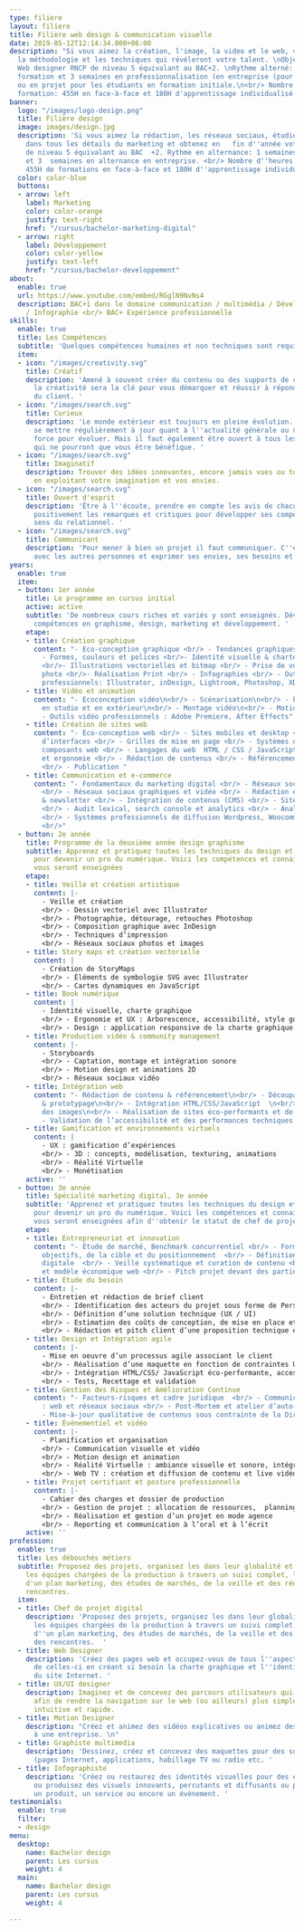 ```yaml
---
type: filiere
layout: filiere
title: Filière web design & communication visuelle
date: 2019-05-12T12:14:34.000+06:00
description: "Si vous aimez la création, l'image, la video et le web, venez apprendre
  la méthodologie et les techniques qui révéleront votre talent. \nObjectif :  titre
  Web designer RNCP de niveau 5 équivalant au BAC+2. \nRythme alterné: 1 semaine en
  formation et 3 semaines en professionnalisation (en entreprise (pour les alternants)
  ou en projet pour les étudiants en formation initiale.\n<br/> Nombre d'heures de
  formation: 455H en face-à-face et 180H d'apprentissage individualisé en FOAD"
banner:
  logo: "/images/logo-design.png"
  title: Filière design
  image: images/design.jpg
  description: 'Si vous aimez la rédaction, les réseaux sociaux, étudiez et   persévérez
    dans tous les détails du marketing et obtenez en   fin d''année votre titre RNCP
    de niveau 5 équivalant au BAC  +2. Rythme en alternance: 1 semaines en formation
    et 3  semaines en alternance en entreprise. <br/> Nombre d''heures  de formations:
    455H de formations en face-à-face et 180H d''apprentissage individualisé en FOAD.'
  color: color-blue
  buttons:
  - arrow: left
    label: Marketing
    color: color-orange
    justify: text-right
    href: "/cursus/bachelor-marketing-digital"
  - arrow: right
    label: Développement
    color: color-yellow
    justify: text-left
    href: "/cursus/bachelor-developpement"
about:
  enable: true
  url: https://www.youtube.com/embed/RGglN9NvNs4
  description: BAC+1 dans le domaine communication / multimédia / Développement informatique
    / Infographie <br/> BAC+ Expérience professionnelle
skills:
  enable: true
  title: Les Compétences
  subtitle: 'Quelques compétences humaines et non techniques sont requises. '
  item:
  - icon: "/images/creativity.svg"
    title: Créatif
    description: 'Amené à souvent créer du contenu ou des supports de communication,
      la créativité sera la clé pour vous démarquer et réussir à répondre aux attentes
      du client. '
  - icon: "/images/search.svg"
    title: Curieux
    description: 'Le monde extérieur est toujours en pleine évolution. Il faut donc
      se mettre régulièrement à jour quant à l''actualité générale ou numérique. Une
      force pour évoluer. Mais il faut également être ouvert à tous les cours proposés
      qui ne pourront que vous être bénéfique. '
  - icon: "/images/search.svg"
    title: Imaginatif
    description: Trouver des idées innovantes, encore jamais vues ou toutes récentes
      en exploitant votre imagination et vos envies.
  - icon: "/images/search.svg"
    title: Ouvert d'esprit
    description: 'Être à l''écoute, prendre en compte les avis de chacun, accepter
      positivement les remarques et critiques pour développer ses compétences et son
      sens du relationnel. '
  - icon: "/images/search.svg"
    title: Communicant
    description: 'Pour mener à bien un projet il faut communiquer. C''est à dire échanger
      avec les autres personnes et exprimer ses envies, ses besoins et ses attentes. '
years:
  enable: true
  item:
  - button: 1er année
    title: Le programme en cursus initial
    active: active
    subtitle: 'De nombreux cours riches et variés y sont enseignés. Développez vos
      compétences en graphisme, design, marketing et développement. '
    etape:
    - title: Création graphique
      content: "- Eco-conception graphique <br/> - Tendances graphiques & veille <br/>
        - Formes, couleurs et polices <br/>- Identité visuelle & charte graphique
        <br/>- Illustrations vectorielles et bitmap <br/> - Prise de vue et retouches
        photo <br/>- Réalisation Print <br/> - Infographies <br/> - Outils graphiques
        professionnels: Illustrator, inDesign, Lightroom, Photoshop, XD"
    - title: Vidéo et animation
      content: "- Ecoconception vidéo\n<br/> - Scénarisation\n<br/> - Prise de vue
        en studio et en extérieur\n<br/> - Montage vidéo\n<br/> - Motion Design \n<br/>
        - Outils vidéo professionnels : Adobe Premiere, After Effects"
    - title: Création de sites web
      content: "- Eco-conception web <br/> - Sites mobiles et desktop <br/> - Conception
        d’interfaces <br/> - Grilles de mise en page <br/> - Systèmes de design et
        composants web <br/> - Langages du web  HTML / CSS / JavaScript <br/> - Accessibilité
        et ergonomie <br/> - Rédaction de contenus <br/> - Référencement naturel (SEO)
        <br/> - Publication "
    - title: Communication et e-commerce
      content: "- Fondamentaux du marketing digital <br/> - Réseaux sociaux professionnels
        <br/> - Réseaux sociaux graphiques et vidéo <br/> - Rédaction et envoi e-mailing
        & newsletter <br/> - Intégration de contenus (CMS) <br/> - Sites e-commerce
        <br/> - Audit lexical, search console et analytics <br/> - Analyse d'éco performance
        <br/> - Systèmes professionnels de diffusion Wordpress, Woocommerce, Sendinblue
        <br/>"
  - button: 2e année
    title: Programme de la deuxième année design graphisme
    subtitle: Apprenez et pratiquez toutes les techniques du design et du graphisme
      pour devenir un pro du numérique. Voici les compétences et connaissances qui
      vous seront enseignées
    etape:
    - title: Veille et création artistique
      content: |-
        - Veille et création
        <br/> - Dessin vectoriel avec Illustrator
        <br/> - Photographie, détourage, retouches Photoshop
        <br/> - Composition graphique avec InDesign
        <br/> - Techniques d’impression
        <br/> - Réseaux sociaux photos et images
    - title: Story maps et création vectorielle
      content: |
        - Création de StoryMaps
        <br/> - Éléments de symbologie SVG avec Illustrator
        <br/> - Cartes dynamiques en JavaScript
    - title: Book numérique
      content: |
        - Identité visuelle, charte graphique
        <br/> - Ergonomie et UX : Arborescence, accessibilité, style guide, zoning, wireframe
        <br/> - Design : application responsive de la charte graphique et du style guide, UI, maquettage, typographie / pictos et boutons
    - title: Production vidéo & community management
      content: |-
        - Storyboards
        <br/> - Captation, montage et intégration sonore
        <br/> - Motion design et animations 2D
        <br/> - Réseaux sociaux vidéo
    - title: Intégration web
      content: "- Rédaction de contenu & référencement\n<br/> - Découpage de maquette
        & prototypage\n<br/> - Intégration HTML/CSS/JavaScript  \n<br/> - Optimisation
        des images\n<br/> - Réalisation de sites éco-performants et de CMS (Wordpress)\n<br/>
        - Validation de l’accessibilité et des performances techniques et environnementales"
    - title: Gamification et environnements virtuels
      content: |
        - UX : gamification d’expériences
        <br/> - 3D : concepts, modélisation, texturing, animations
        <br/> - Réalité Virtuelle
        <br/> - Monétisation
    active: ''
  - button: 3e année
    title: Spécialité marketing digital, 3e année
    subtitle: 'Apprenez et pratiquez toutes les techniques du design et du graphisme
      pour devenir un pro du numérique. Voici les compétences et connaissances qui
      vous seront enseignées afin d''obtenir le statut de chef de projet digital. '
    etape:
    - title: Entrepreneuriat et innovation
      content: "- Étude de marché, Benchmark concurrentiel <br/> - Formalisation des
        objectifs, de la cible et du positionnement  <br/> - Définition d’une stratégie
        digitale  <br/> - Veille systématique et curation de contenu <br/> - Écoresponsabilité
        et modèle économique web <br/> - Pitch projet devant des parties prenantes"
    - title: Etude du besoin
      content: |-
        - Entretien et rédaction de brief client
        <br/> - Identification des acteurs du projet sous forme de Personas
        <br/> - Définition d’une solution technique (UX / UI)
        <br/> - Estimation des coûts de conception, de mise en place et de suivi
        <br/> - Rédaction et pitch client d’une proposition technique et commerciale
    - title: Design et Intégration agile
      content: |-
        - Mise en oeuvre d’un processus agile associant le client
        <br/> - Réalisation d’une maquette en fonction de contraintes UX/UI
        <br/> - Intégration HTML/CSS/ JavaScript éco-performante, accessible et adaptative
        <br/> - Tests, Recettage et validation
    - title: Gestion des Risques et Amélioration Continue
      content: "- Facteurs-risques et cadre juridique  <br/> - Communication de crise
        : web et réseaux sociaux <br/> - Post-Mortem et atelier d’auto-critique <br/>
        - Mise-à-jour qualitative de contenus sous contrainte de la Direction Artistique"
    - title: Événementiel et vidéo
      content: |-
        - Planification et organisation
        <br/> - Communication visuelle et vidéo
        <br/> - Motion design et animation
        <br/> - Réalité Virtuelle : ambiance visuelle et sonore, intégration avec Unity
        <br/> - Web TV : création et diffusion de contenu et live vidéo
    - title: Projet certifiant et posture professionnelle
      content: |-
        - Cahier des charges et dossier de production
        <br/> - Gestion de projet : allocation de ressources,  planning et budget
        <br/> - Réalisation et gestion d’un projet en mode agence
        <br/> - Reporting et communication à l’oral et à l’écrit
    active: ''
profession:
  enable: true
  title: Les débouchés métiers
  subtitle: Proposez des projets, organisez les dans leur globalité et accompagnez
    les équipes chargées de la production à travers un suivi complet, la création
    d'un plan marketing, des études de marchés, de la veille et des réunions et des
    rencontres.
  item:
  - title: Chef de projet digital
    description: 'Proposez des projets, organisez les dans leur globalité et accompagnez
      les équipes chargées de la production à travers un suivi complet, la création
      d''un plan marketing, des études de marchés, de la veille et des réunions et
      des rencontres.  '
  - title: Web Designer
    description: 'Créez des pages web et occupez-vous de tous l''aspects graphiques
      de celles-ci en créant si besoin la charte graphique et l''identité visuelle
      du site Internet. '
  - title: UX/UI designer
    description: Imaginez et de concevez des parcours utilisateurs qui créent de l'émotion
      afin de rendre la navigation sur le web (ou ailleurs) plus simple, désirable,
      intuitive et rapide.
  - title: Motion Designer
    description: "Créez et animez des vidéos explicatives ou animez des visuels propres
      à une entreprise. \n"
  - title: Graphiste multimedia
    description: 'Dessinez, créez et concevez des maquettes pour des supports numérique
      (pages Internet, applications, habillage TV ou radio etc. '
  - title: Infographiste
    description: 'Créez ou restaurez des identités visuelles pour des entreprises
      ou produisez des visuels innovants, percutants et diffusants ou promouvants
      un produit, un service ou encore un évènement. '
testimonials:
  enable: true
  filter:
  - design
menu:
  desktop:
    name: Bachelor design
    parent: Les cursus
    weight: 4
  main:
    name: Bachelor design
    parent: Les cursus
    weight: 4

---
```

